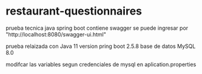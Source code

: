 # restaurant-questionnaires
prueba tecnica java spring boot
contiene swagger se puede ingresar por "http://localhost:8080/swagger-ui.html"

prueba relaizada con Java 11
version pring boot 2.5.8
base de datos MySQL 8.0

modifcar las variables segun credenciales de mysql en aplication.properties
